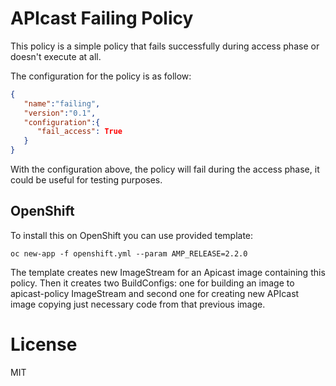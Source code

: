 # APIcast Failing Policy

This policy is a simple policy that fails successfully during access phase or doesn't execute at all.

The configuration for the policy is as follow:

~~~JSON
{
   "name":"failing",
   "version":"0.1",
   "configuration":{
      "fail_access": True
   }
}
~~~

With the configuration above, the policy will fail during the access phase, it could be useful for testing purposes.

## OpenShift

To install this on OpenShift you can use provided template:

~~~shell
oc new-app -f openshift.yml --param AMP_RELEASE=2.2.0
~~~

The template creates new ImageStream for an Apicast image containing this policy.
Then it creates two BuildConfigs: one for building an image to apicast-policy ImageStream
and second one for creating new APIcast image copying just necessary code from that previous image.

# License

MIT
